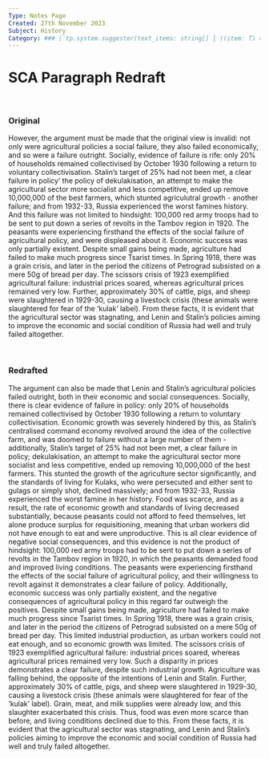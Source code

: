 ```yaml
---
Type: Notes Page
Created: 27th November 2023
Subject: History
Category: ### [`tp.system.suggester(text_items: string[] ⎮ ((item: T) => string), items: T[], throw_on_cancel: boolean = false, placeholder: string = "", limit?: number = undefined)`](https://silentvoid13.github.io/Templater/internal-functions/internal-modules/system-module.html#tpsystemsuggestertext_items-string--item-t--string-items-t-throw_on_cancel-boolean--false-placeholder-string---limit-number--undefined)### [`tp.system.suggester(text_items: string[] ⎮ ((item: T) => string), items: T[], throw_on_cancel: boolean = false, placeholder: string = "", limit?: number = undefined)`](https://silentvoid13.github.io/Templater/internal-functions/internal-modules/system-module.html#tpsystemsuggestertext_items-string--item-t--string-items-t-throw_on_cancel-boolean--false-placeholder-string---limit-number--undefined)### [`tp.system.suggester(text_items: string[] ⎮ ((item: T) => string), items: T[], throw_on_cancel: boolean = false, placeholder: string = "", limit?: number = undefined)`](https://silentvoid13.github.io/Templater/internal-functions/internal-modules/system-module.html#tpsystemsuggestertext_items-string--item-t--string-items-t-throw_on_cancel-boolean--false-placeholder-string---limit-number--undefined)Russia
---
```

# SCA Paragraph Redraft
</br>

### Original


However, the argument must be made that the original view is invalid: not only were agricultural policies a social failure, they also failed economically, and so were a failure outright. Socially, evidence of failure is rife: only 20% of households remained collectivised by October 1930 following a return to voluntary collectivisation. Stalin’s target of 25% had not been met, a clear failure in policy’ the policy of dekulakisation, an attempt to make the agricultural sector more socialist and less competitive, ended up remove 10,000,000 of the best farmers, which stunted agriculutral growth - another failure; and from 1932-33, Russia experienced the worst famines history. And this failure was not limited to hindsight: 100,000 red army troops had to be sent to put down a series of revolts in the Tambov region in 1920. The peasants were experiencing firsthand the effects of the social failure of agricultural policy, and were displeased about it. Economic success was only partially existent. Despite small gains being made, agriculture had failed to make much progress since Tsarist times. In Spring 1918, there was a grain crisis, and later in the period the citizens of Petrograd subsisted on a mere 50g of bread per day. The scissors crisis of 1923 exemplified agricultural failure: industrial prices soared, whereas agricultural prices remained very low. Further, approximately 30% of cattle, pigs, and sheep were slaughtered in 1929-30, causing a livestock crisis (these animals were slaughtered for fear of the ‘kulak’ label). From these facts, it is evident that the agricultural sector was stagnating, and Lenin and Stalin’s policies aiming to improve the economic and social condition of Russia had well and truly failed altogether.

</br>

### Redrafted

The argument can also be made that Lenin and Stalin’s agricultural policies failed outright, both in their economic and social consequences. Socially, there is clear evidence of failure in policy: only 20% of households remained collectivised by October 1930 following a return to voluntary collectivisation. Economic growth was severely hindered by this, as Stalin’s centralised command economy revolved around the idea of the collective farm, and was doomed to failure without a large number of them - additionally, Stalin’s target of 25% had not been met, a clear failure in policy; dekulakisation, an attempt to make the agricultural sector more socialist and less competitive, ended up removing 10,000,000 of the best farmers. This stunted the growth of the agriculture sector significantly, and the standards of living for Kulaks, who were persecuted and either sent to gulags or simply shot, declined massively; and from 1932-33, Russia experienced the worst famine in her history. Food was scarce, and as a result, the rate of economic growth and standards of living decreased substantially, because peasants could not afford to feed themselves, let alone produce surplus for requisitioning, meaning that urban workers did not have enough to eat and were unproductive. This is all clear evidence of negative social consequences, and this evidence is not the product of hindsight: 100,000 red army troops had to be sent to put down a series of revolts in the Tambov region in 1920, in which the peasants demanded food and improved living conditions. The peasants were experiencing firsthand the effects of the social failure of agricultural policy, and their willingness to revolt against it demonstrates a clear failure of policy. Additionally, economic success was only partially existent, and the negative consequences of agricultural policy in this regard far outweigh the positives. Despite small gains being made, agriculture had failed to make much progress since Tsarist times. In Spring 1918, there was a grain crisis, and later in the period the citizens of Petrograd subsisted on a mere 50g of bread per day. This limited industrial production, as urban workers could not eat enough, and so economic growth was limited. The scissors crisis of 1923 exemplified agricultural failure: industrial prices soared, whereas agricultural prices remained very low. Such a disparity in prices demonstrates a clear failure, despite such industrial growth. Agriculture was falling behind, the opposite of the intentions of Lenin and Stalin. Further, approximately 30% of cattle, pigs, and sheep were slaughtered in 1929-30, causing a livestock crisis (these animals were slaughtered for fear of the ‘kulak’ label). Grain, meat, and milk supplies were already low, and this slaughter exacerbated this crisis. Thus, food was even more scarce than before, and living conditions declined due to this. From these facts, it is evident that the agricultural sector was stagnating, and Lenin and Stalin’s policies aiming to improve the economic and social condition of Russia had well and truly failed altogether.
